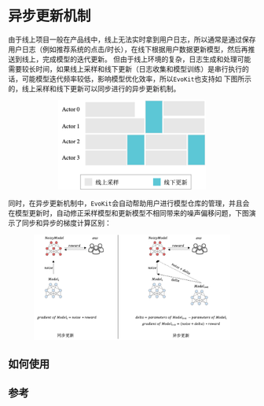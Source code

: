 # 异步更新机制
由于线上项目一般在产品线中，线上无法实时拿到用户日志，所以通常是通过保存用户日志（例如推荐系统的点击/时长），在线下根据用户数据更新模型，然后再推送到线上，完成模型的迭代更新。
但由于线上环境的复杂，日志生成和处理可能需要较长时间，如果线上采样和线下更新（日志收集和模型训练）是串行执行的话，可能模型迭代频率较低，影响模型优化效率，所以`EvoKit`也支持如
下图所示的，线上采样和线下更新可以同步进行的异步更新机制。

<p align="center">
<img src=".images/async_update.png" width=300/>
</p>

同时，在异步更新机制中，`EvoKit`会自动帮助用户进行模型仓库的管理，并且会在模型更新时，自动修正采样模型和更新模型不相同带来的噪声偏移问题，下图演示了同步和异步的梯度计算区别：

<p align="center">
<img src=".images/update_mechanism.png" width=400/>
</p>


## 如何使用

## 参考

